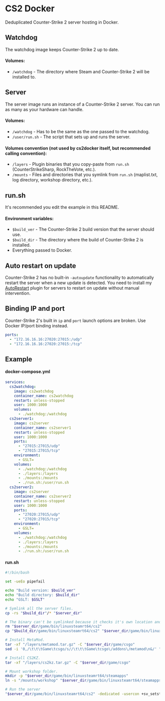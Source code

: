 # CS2 Docker

Deduplicated Counter-Strike 2 server hosting in Docker.

## Watchdog

The watchdog image keeps Counter-Strike 2 up to date.

#### Volumes:

- `/watchdog` - The directory where Steam and Counter-Strike 2 will be installed to.

## Server

The server image runs an instance of a Counter-Strike 2 server. You can run as many as your hardware can handle.

#### Volumes:

- `/watchdog` - Has to be the same as the one passed to the watchdog.
- `/user/run.sh` - The script that sets up and runs the server.

#### Volumes convention (not used by cs2docker itself, but recommended calling convention):
- `/layers` - Plugin binaries that you copy-paste from `run.sh` (CounterStrikeSharp, RockTheVote, etc.).
- `/mounts` - Files and directories that you symlink from `run.sh` (maplist.txt, log directory, workshop directory, etc.).

## run.&#8203;sh

It's recommended you edit the example in this README.

#### Environment variables:

- `$build_ver` - The Counter-Strike 2 build version that the server should use. 
- `$build_dir` - The directory where the build of Counter-Strike 2 is installed. 
- Everything passed to Docker.

## Auto restart on update

Counter-Strike 2 has no built-in `-autoupdate` functionality to automatically restart the server when a new update is detected.
You need to install my [AutoRestart](https://github.com/Szwagi/cs2docker-autorestart/) plugin for servers to restart on update without manual intervention.

## Binding IP and port

Counter-Strike 2's built in `ip` and `port` launch options are broken. Use Docker IP/port binding instead.

```yml
ports:
  - "172.16.16.16:27020:27015:/udp"
  - "172.16.16.16:27020:27015:/tcp"
```

## Example

#### docker-compose.yml

```yml
services:
  cs2watchdog:
    image: cs2watchdog
    container_name: cs2watchdog
    restart: unless-stopped
    user: 1000:1000
    volumes:
      - ./watchdog:/watchdog
  cs2server1:
    image: cs2server
    container_name: cs2server1
    restart: unless-stopped
    user: 1000:1000
    ports:
      - "27015:27015/udp"
      - "27015:27015/tcp"
    environment:
      - GSLT=
    volumes:
      - ./watchdog:/watchdog
      - ./layers:/layers
      - ./mounts:/mounts
      - ./run.sh:/user/run.sh
  cs2server2:
    image: cs2server
    container_name: cs2server2
    restart: unless-stopped
    user: 1000:1000
    ports:
      - "27020:27015/udp"
      - "27020:27015/tcp"
    environment:
      - GSLT=
    volumes:
      - ./watchdog:/watchdog
      - ./layers:/layers
      - ./mounts:/mounts
      - ./run.sh:/user/run.sh
```

#### run.&#8203;sh

```bash
#!/bin/bash

set -ueEo pipefail

echo "Build version: $build_ver"
echo "Build directory: $build_dir"
echo "GSLT: $GSLT"

# Symlink all the server files.
cp -rs "$build_dir"/* "$server_dir"

# The binary can't be symlinked because it checks it's own location and sets CWD based on that.
rm "$server_dir/game/bin/linuxsteamrt64/cs2"
cp "$build_dir/game/bin/linuxsteamrt64/cs2" "$server_dir/game/bin/linuxsteamrt64/cs2"

# Install MetaMod.
tar -xf "/layers/metamod.tar.gz" -C "$server_dir/game/csgo"
sed -i '0,/\t\t\tGame\tcsgo/s//\t\t\tGame\tcsgo\/addons\/metamod\n&/' "$server_dir/game/csgo/gameinfo.gi"

# Install CS2KZ.
tar -xf "/layers/cs2kz.tar.gz" -C "$server_dir/game/csgo"

# Mount workshop folder.
mkdir -p "$server_dir/game/bin/linuxsteamrt64/steamapps"
ln -s "/mounts/workshop" "$server_dir/game/bin/linuxsteamrt64/steamapps/workshop"

# Run the server
"$server_dir/game/bin/linuxsteamrt64/cs2" -dedicated -usercon +sv_setsteamaccount "$GSLT" +map de_dust2 +host_workshop_map 3070194623
```
